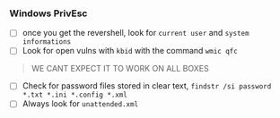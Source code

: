 ### Windows PrivEsc

- [ ] once you get the revershell, look for `current user` and `system informations`
- [ ] Look for open vulns with `kbid` with the command `wmic qfc` 
> WE CANT EXPECT IT TO WORK ON ALL BOXES
- [ ] Check for password files stored in clear text, `findstr /si password *.txt *.ini *.config *.xml`
- [ ] Always look for `unattended.xml`